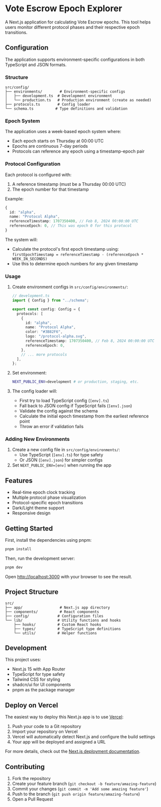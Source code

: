 # Vote Escrow Epoch Explorer

A Next.js application for calculating Vote Escrow epochs. This tool helps users monitor different protocol phases and their respective epoch transitions.

## Configuration

The application supports environment-specific configurations in both TypeScript and JSON formats.

### Structure

```
src/config/
├── environments/        # Environment-specific configs
│   ├── development.ts  # Development environment
│   └── production.ts   # Production environment (create as needed)
├── protocols.ts        # Config loader
└── schema.ts          # Type definitions and validation
```

### Epoch System

The application uses a week-based epoch system where:

- Each epoch starts on Thursday at 00:00 UTC
- Epochs are continuous 7-day periods
- Protocols can reference any epoch using a timestamp-epoch pair

### Protocol Configuration

Each protocol is configured with:

1. A reference timestamp (must be a Thursday 00:00 UTC)
2. The epoch number for that timestamp

Example:

```typescript
{
  id: "alpha",
  name: "Protocol Alpha",
  referenceTimestamp: 1707350400, // Feb 8, 2024 00:00:00 UTC
  referenceEpoch: 0, // This was epoch 0 for this protocol
}
```

The system will:

- Calculate the protocol's first epoch timestamp using:
  `firstEpochTimestamp = referenceTimestamp - (referenceEpoch * WEEK_IN_SECONDS)`
- Use this to determine epoch numbers for any given timestamp

### Usage

1. Create environment configs in `src/config/environments/`:

   ```typescript
   // development.ts
   import { Config } from "../schema";
   
   export const config: Config = {
     protocols: [
       {
         id: "alpha",
         name: "Protocol Alpha",
         color: "#3B82F6",
         logo: "/protocol-alpha.svg",
         referenceTimestamp: 1707350400, // Feb 8, 2024 00:00:00 UTC
         referenceEpoch: 0,
       },
       // ... more protocols
     ],
   };
   ```

2. Set environment:

   ```bash
   NEXT_PUBLIC_ENV=development # or production, staging, etc.
   ```

3. The config loader will:
   - First try to load TypeScript config (`[env].ts`)
   - Fall back to JSON config if TypeScript fails (`[env].json`)
   - Validate the config against the schema
   - Calculate the initial epoch timestamp from the earliest reference point
   - Throw an error if validation fails

### Adding New Environments

1. Create a new config file in `src/config/environments/`:
   - Use TypeScript (`[env].ts`) for type safety
   - Or JSON (`[env].json`) for simpler configs
2. Set `NEXT_PUBLIC_ENV=[env]` when running the app

## Features

- Real-time epoch clock tracking
- Multiple protocol phase visualization
- Protocol-specific epoch transitions
- Dark/Light theme support
- Responsive design

## Getting Started

First, install the dependencies using pnpm:

```bash
pnpm install
```

Then, run the development server:

```bash
pnpm dev
```

Open [http://localhost:3000](http://localhost:3000) with your browser to see the result.

## Project Structure

```
src/
├── app/                 # Next.js app directory
├── components/          # React components
├── config/             # Configuration files
└── lib/                # Utility functions and hooks
    ├── hooks/          # Custom React hooks
    ├── types/          # TypeScript type definitions
    └── utils/          # Helper functions
```

## Development

This project uses:

- Next.js 15 with App Router
- TypeScript for type safety
- Tailwind CSS for styling
- shadcn/ui for UI components
- pnpm as the package manager

## Deploy on Vercel

The easiest way to deploy this Next.js app is to use [Vercel](https://vercel.com/new?utm_medium=default-template&filter=next.js):

1. Push your code to a Git repository
2. Import your repository on Vercel
3. Vercel will automatically detect Next.js and configure the build settings
4. Your app will be deployed and assigned a URL

For more details, check out the [Next.js deployment documentation](https://nextjs.org/docs/app/building-your-application/deploying).

## Contributing

1. Fork the repository
2. Create your feature branch (`git checkout -b feature/amazing-feature`)
3. Commit your changes (`git commit -m 'Add some amazing feature'`)
4. Push to the branch (`git push origin feature/amazing-feature`)
5. Open a Pull Request
